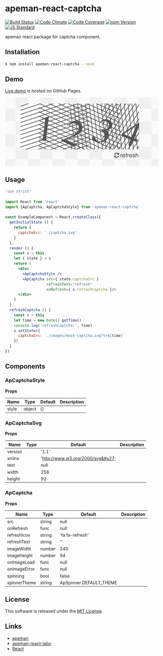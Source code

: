 apeman-react-captcha
==========

<!---
This file is generated by ape-tmpl. Do not update manually.
--->

<!-- Badge Start -->
<a name="badges"></a>

[![Build Status][bd_travis_shield_url]][bd_travis_url]
[![Code Climate][bd_codeclimate_shield_url]][bd_codeclimate_url]
[![Code Coverage][bd_codeclimate_coverage_shield_url]][bd_codeclimate_url]
[![npm Version][bd_npm_shield_url]][bd_npm_url]
[![JS Standard][bd_standard_shield_url]][bd_standard_url]

[bd_repo_url]: https://github.com/apeman-react-labo/apeman-react-captcha
[bd_travis_url]: http://travis-ci.org/apeman-react-labo/apeman-react-captcha
[bd_travis_shield_url]: http://img.shields.io/travis/apeman-react-labo/apeman-react-captcha.svg?style=flat
[bd_travis_com_url]: http://travis-ci.com/apeman-react-labo/apeman-react-captcha
[bd_travis_com_shield_url]: https://api.travis-ci.com/apeman-react-labo/apeman-react-captcha.svg?token=
[bd_license_url]: https://github.com/apeman-react-labo/apeman-react-captcha/blob/master/LICENSE
[bd_codeclimate_url]: http://codeclimate.com/github/apeman-react-labo/apeman-react-captcha
[bd_codeclimate_shield_url]: http://img.shields.io/codeclimate/github/apeman-react-labo/apeman-react-captcha.svg?style=flat
[bd_codeclimate_coverage_shield_url]: http://img.shields.io/codeclimate/coverage/github/apeman-react-labo/apeman-react-captcha.svg?style=flat
[bd_gemnasium_url]: https://gemnasium.com/apeman-react-labo/apeman-react-captcha
[bd_gemnasium_shield_url]: https://gemnasium.com/apeman-react-labo/apeman-react-captcha.svg
[bd_npm_url]: http://www.npmjs.org/package/apeman-react-captcha
[bd_npm_shield_url]: http://img.shields.io/npm/v/apeman-react-captcha.svg?style=flat
[bd_standard_url]: http://standardjs.com/
[bd_standard_shield_url]: https://img.shields.io/badge/code%20style-standard-brightgreen.svg

<!-- Badge End -->


<!-- Description Start -->
<a name="description"></a>

apeman react package for captcha component.

<!-- Description End -->


<!-- Overview Start -->
<a name="overview"></a>



<!-- Overview End -->


<!-- Sections Start -->
<a name="sections"></a>

<!-- Section from "doc/guides/01.Installation.md.hbs" Start -->

<a name="section-doc-guides-01-installation-md"></a>

Installation
-----

```bash
$ npm install apeman-react-captcha --save
```


<!-- Section from "doc/guides/01.Installation.md.hbs" End -->

<!-- Section from "doc/guides/02.Demo.md.hbs" Start -->

<a name="section-doc-guides-02-demo-md"></a>

Demo
-----

[Live demo][demo_url] is hosted on GitHub Pages.

[![Demo Image](./doc/images/screenshot.png)][demo_url]

[demo_url]: http://apeman-react-labo.github.io/apeman-react-captcha/demo/demo.html


<!-- Section from "doc/guides/02.Demo.md.hbs" End -->

<!-- Section from "doc/guides/03.Usage.md.hbs" Start -->

<a name="section-doc-guides-03-usage-md"></a>

Usage
---------

```jsx
'use strict'

import React from 'react'
import {ApCaptcha, ApCaptchaStyle} from 'apeman-react-captcha'

const ExampleComponent = React.createClass({
  getInitialState () {
    return {
      captchaSrc: './captcha.svg'
    }
  },
  render () {
    const s = this
    let { state } = s
    return (
      <div>
        <ApCaptchaStyle />
        <ApCaptcha src={ state.captchaSrc }
                   refreshText="refresh"
                   onRefresh={ s.refreshCaptcha }/>
      </div>
    )
  },
  refreshCaptcha () {
    const s = this
    let time = new Date().getTime()
    console.log('refreshCaptcha:', time)
    s.setState({
      captchaSrc: `./images/mock-captcha.svg?t=${time}`
    })
  }
})

```



<!-- Section from "doc/guides/03.Usage.md.hbs" End -->

<!-- Section from "doc/guides/04.Components.md.hbs" Start -->

<a name="section-doc-guides-04-components-md"></a>

Components
-----


### ApCaptchaStyle

**Props**

| Name | Type | Default | Description |
| ---- | ---- | ------- | ----------- |
| style | object | {} | |  |

### ApCaptchaSvg

**Props**

| Name | Type | Default | Description |
| ---- | ---- | ------- | ----------- |
| version |  | &#x27;1.1&#x27; | |  |
| xmlns |  | &#x27;http://www.w3.org/2000/svg&#x27; | |  |
| text |  | null | |  |
| width |  | 256 | |  |
| height |  | 92 | |  |

### ApCaptcha

**Props**

| Name | Type | Default | Description |
| ---- | ---- | ------- | ----------- |
| src | string | null | | Image source url |
| onRefresh | func | null | | Handler for refresh |
| refreshIcon | string | &#x27;fa fa-refresh&#x27; | |  |
| refreshText | string | &#x27;&#x27; | |  |
| imageWidth | number | 240 | |  |
| imageHeight | number | 94 | |  |
| onImageLoad | func | null | |  |
| onImageError | func | null | |  |
| spinning | bool | false | |  |
| spinnerTheme | string | ApSpinner.DEFAULT_THEME | |  |


<!-- Section from "doc/guides/04.Components.md.hbs" End -->


<!-- Sections Start -->


<!-- LICENSE Start -->
<a name="license"></a>

License
-------
This software is released under the [MIT License](https://github.com/apeman-react-labo/apeman-react-captcha/blob/master/LICENSE).

<!-- LICENSE End -->


<!-- Links Start -->
<a name="links"></a>

Links
------

+ [apeman][apeman_url]
+ [apeman-react-labo][apeman_react_labo_url]
+ [React][react_url]

[apeman_url]: https://github.com/apeman-labo/apeman
[apeman_react_labo_url]: https://github.com/apeman-react-labo
[react_url]: https://facebook.github.io/react/

<!-- Links End -->
